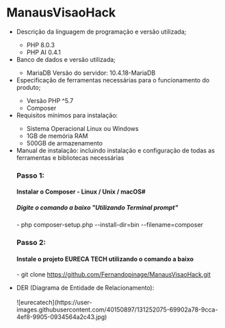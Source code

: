 # ManausVisaoHack

<ul>
<li> Descrição da linguagem de programação e versão utilizada;</li>

 - PHP 8.0.3
 - PHP AI 0.4.1

<li> Banco de dados e versão utilizada;</li>

 - MariaDB Versão do servidor: 10.4.18-MariaDB 


<li> Especificação de ferramentas necessárias para o funcionamento do produto; </li>

 - Versão PHP ^5.7
 - Composer


<li>Requisitos mínimos para instalação:</li>

 - Sistema Operacional Linux ou Windows
 - 1GB de memória RAM
 - 500GB de armazenamento

<li> Manual de instalação: incluindo instalação e configuração de todas as ferramentas e bibliotecas necessárias </li>

<h3>Passo 1:</h3>

<h4><b>Instalar o Composer - Linux / Unix / macOS# </b></h4>
<h5>Digite o comando a baixo  "Utilizando Terminal prompt"</h5>


<span> - php composer-setup.php --install-dir=bin --filename=composer </span> 

<h3>Passo 2:</h3>

<h4><b>Instale o projeto EURECA TECH utilizando o comando a baixo</b></h4>

<span> - git clone https://github.com/Fernandopinage/ManausVisaoHack.git </span> 

 <li>DER (Diagrama de Entidade de Relacionamento):</li>
<br>
 ![eurecatech](https://user-images.githubusercontent.com/40150897/131252075-69902a78-9cca-4ef8-9905-0934564a2c43.jpg)

